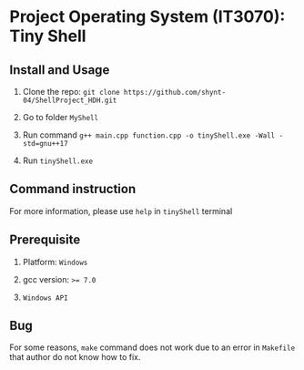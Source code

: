 # Project Operating System (IT3070): Tiny Shell

## Install and Usage

1. Clone the repo: `git clone https://github.com/shynt-04/ShellProject_HDH.git`
2. Go to folder `MyShell`

3. Run command `g++ main.cpp function.cpp -o tinyShell.exe -Wall -std=gnu++17`

4. Run `tinyShell.exe`

## Command instruction

For more information, please use `help` in `tinyShell` terminal

## Prerequisite

1. Platform: `Windows`

2. gcc version: `>= 7.0`

3. `Windows API`

## Bug

For some reasons, `make` command does not work due to an error in `Makefile` that author do not know how to fix.
